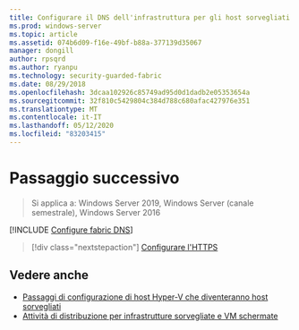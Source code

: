 ```yaml
---
title: Configurare il DNS dell'infrastruttura per gli host sorvegliati (TPM)
ms.prod: windows-server
ms.topic: article
ms.assetid: 074b6d09-f16e-49bf-b88a-377139d35067
manager: dongill
author: rpsqrd
ms.author: ryanpu
ms.technology: security-guarded-fabric
ms.date: 08/29/2018
ms.openlocfilehash: 3dcaa102926c85749ad95d0d1dadb2e05353654a
ms.sourcegitcommit: 32f810c5429804c384d788c680afac427976e351
ms.translationtype: MT
ms.contentlocale: it-IT
ms.lasthandoff: 05/12/2020
ms.locfileid: "83203415"
---
```

# <a name="next-step"></a>Passaggio successivo

> Si applica a: Windows Server 2019, Windows Server (canale semestrale), Windows Server 2016

[!INCLUDE [Configure fabric DNS](../../../includes/guarded-fabric-configure-fabric-dns.md)]

> [!div class="nextstepaction"]
> [Configurare l'HTTPS](guarded-fabric-configure-hgs-https.md)

## <a name="see-also"></a>Vedere anche

- [Passaggi di configurazione di host Hyper-V che diventeranno host sorvegliati](guarded-fabric-configure-hgs-with-authorized-hyper-v-hosts.md)
- [Attività di distribuzione per infrastrutture sorvegliate e VM schermate](guarded-fabric-deploying-hgs-overview.md#deployment-tasks-for-guarded-fabrics-and-shielded-vms)
